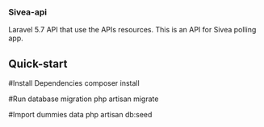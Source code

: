 ### Sivea-api
Laravel 5.7 API that use the APIs resources. This is an API for Sivea polling app.


## Quick-start

#Install Dependencies
    composer install

#Run database migration
    php artisan migrate

#Import dummies data
    php artisan db:seed
